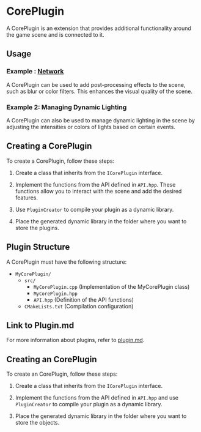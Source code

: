 # CorePlugin

A CorePlugin is an extension that provides additional functionality around the game scene and is connected to it.

## Usage

### Example : [Network](https://github.com/rtipe/Uniti/blob/36b2abf216c797e43e6ecb4b544f549e35ad6ad2/Plugins/Network/Network.md)

A CorePlugin can be used to add post-processing effects to the scene, such as blur or color filters. This enhances the visual quality of the scene.

### Example 2: Managing Dynamic Lighting

A CorePlugin can also be used to manage dynamic lighting in the scene by adjusting the intensities or colors of lights based on certain events.

## Creating a CorePlugin

To create a CorePlugin, follow these steps:

1. Create a class that inherits from the `ICorePlugin` interface.

2. Implement the functions from the API defined in `API.hpp`. These functions allow you to interact with the scene and add the desired features.

3. Use `PluginCreator` to compile your plugin as a dynamic library.

4. Place the generated dynamic library in the folder where you want to store the plugins.

## Plugin Structure

A CorePlugin must have the following structure:

- `MyCorePlugin/`
  - `src/`
    - `MyCorePlugin.cpp` (Implementation of the MyCorePlugin class)
    - `MyCorePlugin.hpp`
    - `API.hpp` (Definition of the API functions)
  - `CMakeLists.txt` (Compilation configuration)

## Link to Plugin.md

For more information about plugins, refer to [plugin.md](https://github.com/rtipe/Uniti/blob/36b2abf216c797e43e6ecb4b544f549e35ad6ad2/Plugins/Plugin.md).

## Creating an CorePlugin

To create an CorePlugin, follow these steps:

1. Create a class that inherits from the `ICorePlugin` interface.

2. Implement the functions from the API defined in `API.hpp` and use `PluginCreator` to compile your plugin as a dynamic library.

3. Place the generated dynamic library in the folder where you want to store the objects.
